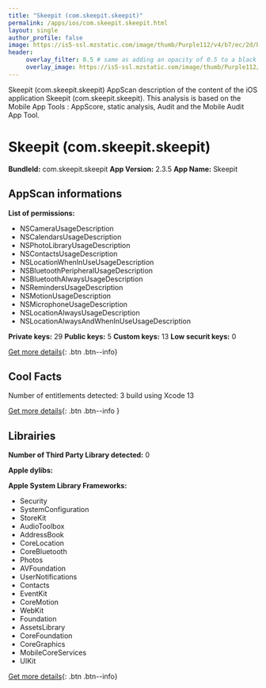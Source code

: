 ```yaml
---
title: "Skeepit (com.skeepit.skeepit)"
permalink: /apps/ios/com.skeepit.skeepit.html
layout: single
author_profile: false
image: https://is5-ssl.mzstatic.com/image/thumb/Purple112/v4/b7/ec/2d/b7ec2d34-16c7-db3c-2b31-0590bfde5db7/AppIcon-0-0-1x_U007emarketing-0-0-0-10-0-0-sRGB-0-0-0-GLES2_U002c0-512MB-85-220-0-0.png/512x512bb.jpg
header: 
     overlay_filter: 0.5 # same as adding an opacity of 0.5 to a black background
     overlay_image: https://is5-ssl.mzstatic.com/image/thumb/Purple112/v4/b7/ec/2d/b7ec2d34-16c7-db3c-2b31-0590bfde5db7/AppIcon-0-0-1x_U007emarketing-0-0-0-10-0-0-sRGB-0-0-0-GLES2_U002c0-512MB-85-220-0-0.png/512x512bb.jpg
---
```

Skeepit (com.skeepit.skeepit) AppScan description of the content of the iOS application Skeepit (com.skeepit.skeepit). This analysis is based on the Mobile App Tools : AppScore, static analysis, Audit and the Mobile Audit App Tool.

# Skeepit (com.skeepit.skeepit)

**BundleId:** com.skeepit.skeepit
**App Version:** 2.3.5
**App Name:** Skeepit


## AppScan informations 

**List of permissions:** 
- NSCameraUsageDescription
- NSCalendarsUsageDescription
- NSPhotoLibraryUsageDescription
- NSContactsUsageDescription
- NSLocationWhenInUseUsageDescription
- NSBluetoothPeripheralUsageDescription
- NSBluetoothAlwaysUsageDescription
- NSRemindersUsageDescription
- NSMotionUsageDescription
- NSMicrophoneUsageDescription
- NSLocationAlwaysUsageDescription
- NSLocationAlwaysAndWhenInUseUsageDescription
  
  
**Private keys:** 29
**Public keys:** 5
**Custom keys:** 13
**Low securit keys:** 0
  
[Get more details](/pricing.html){: .btn .btn--info}

## Cool Facts

Number of entitlements detected: 3
build using Xcode 13
  
[Get more details](/pricing.html){: .btn .btn--info }

## Librairies 
**Number of Third Party Library detected:** 0


**Apple dylibs:**


**Apple System Library Frameworks:**
- Security
- SystemConfiguration
- StoreKit
- AudioToolbox
- AddressBook
- CoreLocation
- CoreBluetooth
- Photos
- AVFoundation
- UserNotifications
- Contacts
- EventKit
- CoreMotion
- WebKit
- Foundation
- AssetsLibrary
- CoreFoundation
- CoreGraphics
- MobileCoreServices
- UIKit


  
[Get more details](/pricing.html){: .btn .btn--info}

